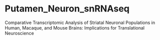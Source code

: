 # Putamen_Neuron_snRNAseq
Comparative Transcriptomic Analysis of Striatal Neuronal Populations in Human, Macaque, and Mouse Brains: Implications for Translational Neuroscience

